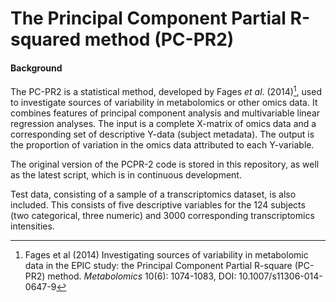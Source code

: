 # The Principal Component Partial R-squared method (PC-PR2)


#### Background

The PC-PR2 is a statistical method, developed by Fages *et al*. (2014)[^1], used to investigate sources of variability in metabolomics or other omics data. It combines features of principal component analysis and multivariable linear regression analyses. The input is a complete X-matrix of omics data and a corresponding set of descriptive Y-data (subject metadata). The output is the proportion of variation in the omics data attributed to each Y-variable.

The original version of the PCPR-2 code is stored in this repository, as well as the latest script, which is in continuous development.

Test data, consisting of a sample of a transcriptomics dataset, is also included. This consists of five descriptive variables for the 124 subjects (two categorical, three numeric) and 3000 corresponding transcriptomics intensities.

[^1]:Fages et al (2014) Investigating sources of variability in metabolomic data in the EPIC study: the Principal Component Partial R-square (PC-PR2) method. *Metabolomics* 10(6): 1074-1083, DOI: 10.1007/s11306-014-0647-9
